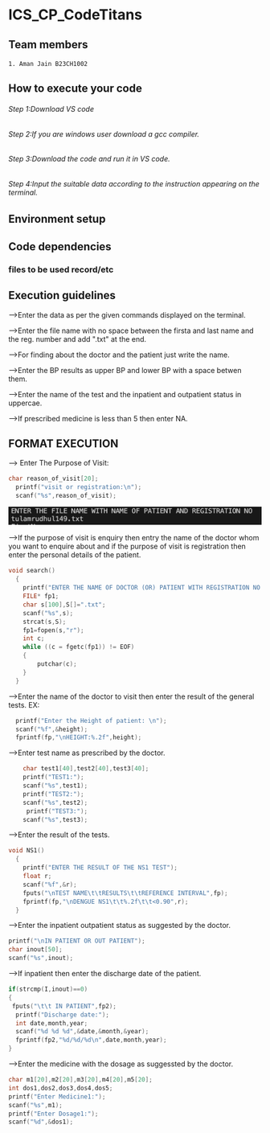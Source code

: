 # ICS_CP_CodeTitans

## Team members
```
1. Aman Jain B23CH1002
```

## How to execute your code
###### Step 1:Download VS code
###### Step 2:If you are windows user download a gcc compiler.
###### Step 3:Download the code and run it in VS code.
###### Step 4:Input the suitable data according to the instruction appearing on the terminal.



## Environment setup

## Code dependencies


### files to be used record/etc

## Execution guidelines
-->Enter the data as per the given commands displayed on the terminal.

-->Enter the file name with no space between the firsta and last name and the reg. number and add ".txt" at the end.

-->For finding about the doctor and the patient just write the name.

-->Enter the BP results as upper BP and lower BP with a space betwen them.

-->Enter the name of the test and the inpatient and outpatient status in uppercae.

-->If  prescribed medicine is less than 5 then enter NA.

## FORMAT EXECUTION
--> Enter The Purpose of Visit:
```c
char reason_of_visit[20];
  printf("visit or registration:\n");
  scanf("%s",reason_of_visit);
```
![](screenshots/random.png)

-->If the purpose of visit is enquiry then entry the name of the doctor whom you want to enquire about and if the purpose of visit is registration then enter the personal details of the patient.
```c
void search()
  {
    printf("ENTER THE NAME OF DOCTOR (OR) PATIENT WITH REGISTRATION NO:");
    FILE* fp1;
    char s[100],S[]=".txt";
    scanf("%s",s);
    strcat(s,S);
    fp1=fopen(s,"r");
    int c;
    while ((c = fgetc(fp1)) != EOF) 
    {
        putchar(c);
    }
  }
```
-->Enter the name of the doctor to visit then enter the result of the general tests.
EX:
```c
  printf("Enter the Height of patient: \n");
  scanf("%f",&height);
  fprintf(fp,"\nHEIGHT:%.2f",height);
```
-->Enter test name as prescribed by the doctor.
```c
    char test1[40],test2[40],test3[40];
    printf("TEST1:");
    scanf("%s",test1);
    printf("TEST2:");
    scanf("%s",test2);
     printf("TEST3:");
    scanf("%s",test3);
```
-->Enter the result of the tests.
```c
void NS1()
  {
    printf("ENTER THE RESULT OF THE NS1 TEST");
    float r;
    scanf("%f",&r);
    fputs("\nTEST NAME\t\tRESULTS\t\tREFERENCE INTERVAL",fp);
    fprintf(fp,"\nDENGUE NS1\t\t%.2f\t\t<0.90",r);
  }
```
-->Enter the inpatient outpatient status as suggested by the doctor.
```c
printf("\nIN PATIENT OR OUT PATIENT");
char inout[50];
scanf("%s",inout);
```
-->If inpatient then enter the discharge date of the patient.
```c
if(strcmp(I,inout)==0)
{
 fputs("\t\t IN PATIENT",fp2);
  printf("Discharge date:");
  int date,month,year;
  scanf("%d %d %d",&date,&month,&year);
  fprintf(fp2,"%d/%d/%d\n",date,month,year);
}
```
-->Enter the medicine with the dosage as suggessted by the doctor.
```c
char m1[20],m2[20],m3[20],m4[20],m5[20];
int dos1,dos2,dos3,dos4,dos5;
printf("Enter Medicine1:");
scanf("%s",m1);
printf("Enter Dosage1:");
scanf("%d",&dos1);
```











